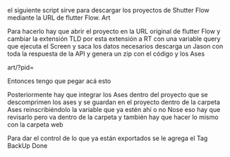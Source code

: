  el siguiente script sirve para descargar los proyectos de Shutter Flow mediante la URL de flutter Flow. Art

 Para hacerlo hay que abrir el proyecto en la URL original de flutter Flow y cambiar la extensión TLD por esta extensión a RT con una variable query que ejecuta el Screen y saca los datos necesarios descarga un Jason con toda la respuesta de la API y genera un zip con el código y los Ases

 art/?pid=
 
 Entonces tengo que pegar acá esto

 Posteriormente hay que integrar los Ases dentro del proyecto que se descomprimen los ases y se guardan en el proyecto dentro de la carpeta Ases reinscribiéndolo la variable que ya estén ahí o no Nose eso hay que revisarlo pero va dentro de la carpeta y también hay que hacer lo mismo con la carpeta web

Para dar el control de lo que ya están exportados se le agrega el Tag BackUp Done
